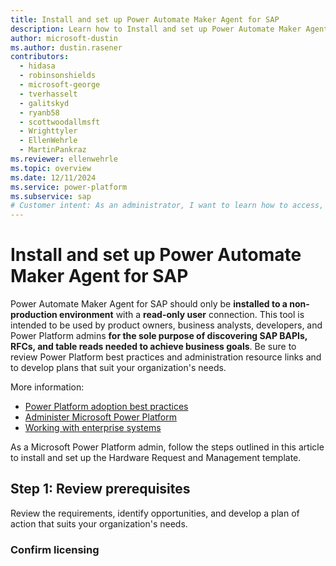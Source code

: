 ```yaml
---
title: Install and set up Power Automate Maker Agent for SAP
description: Learn how to Install and set up Power Automate Maker Agent for SAP.
author: microsoft-dustin
ms.author: dustin.rasener
contributors:
  - hidasa
  - robinsonshields
  - microsoft-george
  - tverhasselt
  - galitskyd
  - ryanb58
  - scottwoodallmsft
  - Wrighttyler
  - EllenWehrle
  - MartinPankraz
ms.reviewer: ellenwehrle
ms.topic: overview
ms.date: 12/11/2024
ms.service: power-platform
ms.subservice: sap
# Customer intent: As an administrator, I want to learn how to access, install, and set up the Power Automate Maker Agent for SAP.
---
```


# Install and set up Power Automate Maker Agent for SAP

Power Automate Maker Agent for SAP should only be **installed to a non-production environment** with a **read-only user** connection. This tool is intended to be used by product owners, business analysts, developers, and Power Platform admins **for the sole purpose of discovering SAP BAPIs, RFCs, and table reads needed to achieve business goals**. Be sure to review Power Platform best practices and administration resource links and to develop plans that suit your organization's needs.

More information:

- [Power Platform adoption best practices](/power-platform/guidance/adoption/methodology)
- [Administer Microsoft Power Platform](/power-platform/admin/admin-documentation)
- [Working with enterprise systems](/power-apps/guidance/planning/enterprise-systems)

As a Microsoft Power Platform admin, follow the steps outlined in this article to install and set up the Hardware Request and Management template.

## Step 1: Review prerequisites

Review the requirements, identify opportunities, and develop a plan of action that suits your organization's needs.

### Confirm licensing
